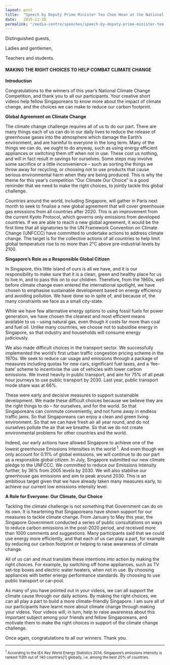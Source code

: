 ```yaml
---
layout: post
title:  "Speech by Deputy Prime Minister Teo Chee Hean at the National Climate Change Competition 2015 Prize Award Ceremony on 20 November 2015"
date:   2015-11-20
permalink: "/media-centre/speeches/speech-by-deputy-prime-minister-teo-chee-hean-at-the-national-climate-change-competition-2015-prize-award-ceremony-on-20-november-2015"
---
```


Distinguished guests,  

Ladies and gentlemen,  

Teachers and students.   

#### **MAKING THE RIGHT CHOICES TO HELP COMBAT CLIMATE CHANGE**

**Introduction**

Congratulations to the winners of this year’s National Climate Change Competition, and thank you to all our participants.  Your creative short videos help fellow Singaporeans to know more about the impact of climate change, and the choices we can make to reduce our carbon footprint.

**Global Agreement on Climate Change**

The climate change challenge requires all of us to do our part. There are many things each of us can do in our daily lives to reduce the release of greenhouse gases into the atmosphere which damage the Earth’s environment, and are harmful to everyone in the long term. Many of the things we can do, we ought to do anyway, such as using energy efficient appliances or switching them off when not in use. These cost us nothing, and will in fact result in savings for ourselves. Some steps may involve some sacrifice or a little inconvenience – such as sorting the things we throw away for recycling, or choosing not to use products that cause serious environmental harm when they are being produced. This is why the theme for this year’s competition “Our Climate Our Choice” is a good reminder that we need to make the right choices, to jointly tackle this global challenge.

Countries around the world, including Singapore, will gather in Paris next month to seek to finalise a new global agreement that will cover greenhouse gas emissions from all countries after 2020. This is an improvement from the current Kyoto Protocol, which governs only emissions from developed countries. If we are able to reach a new global agreement, it would be the first time that all signatories to the UN Framework Convention on Climate Change (UNFCCC) have committed to undertake actions to address climate change. The target is for the collective actions of all countries to help limit global temperature rise to no more than 2°C above pre-industrial levels by 2100.  

**Singapore’s Role as a Responsible Global Citizen**

In Singapore, this little island of ours is all we have, and it is our responsibility to make sure that it is a clean, green and healthy place for us to live in, and to pass this on to our children. Therefore, from the 1960s, well before climate change even entered the international spotlight, we have chosen to emphasise sustainable development based on energy efficiency and avoiding pollution. We have done so in spite of, and because of, the many constraints we face as a small city-state.

While we have few alternative energy options to using fossil fuels for power generation, we have chosen the cleanest and most efficient means available to us – using natural gas, even though it costs far more than coal and fuel oil.  Unlike many countries, we choose not to subsidise energy in Singapore, so that industry and households will consume energy judiciously.   

We also made difficult choices in the transport sector. We successfully implemented the world’s first urban traffic congestion pricing scheme in the 1970s. We seek to reduce car usage and emissions through a package of measures including quotas for new cars, significant fuel taxes, and a ‘fee-bate’ scheme to incentivise the use of vehicles with lower carbon emissions.  We invest heavily in public transport, and aim for 75% of all peak hour journeys to use public transport by 2030. Last year, public transport mode share was at 66%. 

These were early and decisive measures to support sustainable development. We made these difficult choices because we believe they are the right things to do – for ourselves, and for the world. So that Singaporeans can commute conveniently, and not fume away in endless traffic jams. So that Singaporeans can enjoy a clean and green living environment. So that we can have fresh air all year round, and do not ourselves pollute the air that we breathe. So that we do not create environmental problems for other countries and the world.

Indeed, our early actions have allowed Singapore to achieve one of the lowest greenhouse Emissions Intensities in the world <sup>1</sup>. And even though we only account for 0.11% of global emissions, we will continue to do our part as a responsible global citizen. In July, Singapore submitted our new climate pledge to the UNFCCC.  We committed to reduce our Emissions Intensity further, by 36% from 2005 levels by 2030.  We will also stabilise our greenhouse gas emissions and aim to peak around 2030.  This is an ambitious target given that we have already taken many measures early, to achieve our current low emissions intensity level.

**A Role for Everyone: Our Climate, Our Choice**

Tackling the climate challenge is not something that Government can do on its own. It is heartening that Singaporeans have shown support for our measures to tackle climate change. From January to May this year, the Singapore Government conducted a series of public consultations on ways to reduce carbon emissions in the post-2020 period, and received more than 1000 comments and suggestions.  Many participants said that we could use energy more efficiently, and that each of us can play a part, for example by reducing our carbon footprint or helping to raise awareness of climate change.

All of us can and must translate these intentions into action by making the right choices. For example, by switching off home appliances, such as TV set-top boxes and electric water heaters, when not in use. By choosing appliances with better energy performance standards. By choosing to use public transport or car-pool. 

As many of you have pointed out in your videos, we can all support the climate cause through our daily actions. By making the right choices, we can all play a part to build a more climate-friendly Singapore. I am sure all of our participants have learnt more about climate change through making your videos. Your videos will, in turn, help to raise awareness about this important subject among your friends and fellow Singaporeans, and motivate them to make the right choices in support of the climate change challenge.

Once again, congratulations to all our winners. Thank you.

---

<sub><sup>1</sup> According to the IEA Key World Energy Statistics 2014, Singapore’s emissions intensity is ranked 113th out of 140 countries[1] globally, i.e. among the best 20% of countries.</sub>


